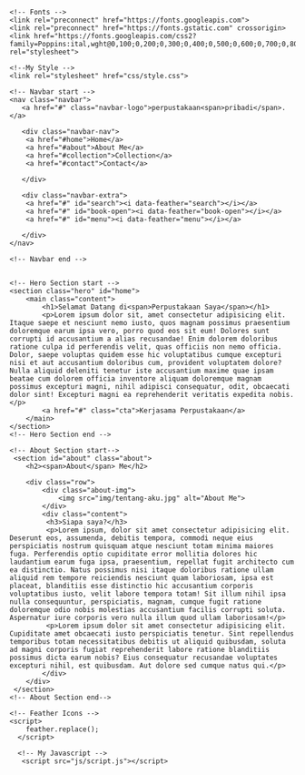 <!DOCTYPE html>
<html lang="en">
<head>
    <meta charset="UTF-8">
    <meta name="viewport" content="width=device-width, initial-scale=1.0">
    <title>Perpustakaan Pribadi</title>

    <!-- Fonts -->
    <link rel="preconnect" href="https://fonts.googleapis.com">
    <link rel="preconnect" href="https://fonts.gstatic.com" crossorigin>
    <link href="https://fonts.googleapis.com/css2?family=Poppins:ital,wght@0,100;0,200;0,300;0,400;0,500;0,600;0,700;0,800;0,900;1,100;1,200;1,300;1,400;1,500;1,600;1,700;1,800;1,900&display=swap" rel="stylesheet">

<!-- Feather Icons -->
<script src="https://unpkg.com/feather-icons"></script>

    <!--My Style -->
    <link rel="stylesheet" href="css/style.css">
</head>
<body>

    <!-- Navbar start -->
    <nav class="navbar">
       <a href="#" class="navbar-logo">perpustakaan<span>pribadi</span>.</a>
    
       <div class="navbar-nav">
        <a href="#home">Home</a>
        <a href="#about">About Me</a>
        <a href="#collection">Collection</a>
        <a href="#contact">Contact</a>
        
       </div>

       <div class="navbar-extra">
        <a href="#" id="search"><i data-feather="search"></i></a>
        <a href="#" id="book-open"><i data-feather="book-open"></i></a>
        <a href="#" id="menu"><i data-feather="menu"></i></a>

       </div>
    </nav>

    <!-- Navbar end -->
    

    <!-- Hero Section start -->
    <section class="hero" id="home">
        <main class="content">
            <h1>Selamat Datang di<span>Perpustakaan Saya</span></h1>
            <p>Lorem ipsum dolor sit, amet consectetur adipisicing elit. Itaque saepe et nesciunt nemo iusto, quos magnam possimus praesentium doloremque earum ipsa vero, porro quod eos sit eum! Dolores sunt corrupti id accusantium a alias recusandae! Enim dolorem doloribus ratione culpa id perferendis velit, quas officiis non nemo officia. Dolor, saepe voluptas quidem esse hic voluptatibus cumque excepturi nisi et aut accusantium doloribus cum, provident voluptatem dolore? Nulla aliquid deleniti tenetur iste accusantium maxime quae ipsam beatae cum dolorem officia inventore aliquam doloremque magnam possimus excepturi magni, nihil adipisci consequatur, odit, obcaecati dolor sint! Excepturi magni ea reprehenderit veritatis expedita nobis.</p>
            <a href="#" class="cta">Kerjasama Perpustakaan</a>
        </main>
    </section>
    <!-- Hero Section end -->

    <!-- About Section start-->
     <section id="about" class="about">
        <h2><span>About</span> Me</h2>

        <div class="row">
            <div class="about-img">
                <img src="img/tentang-aku.jpg" alt="About Me">
            </div>
            <div class="content">
             <h3>Siapa saya?</h3>
             <p>Lorem ipsum, dolor sit amet consectetur adipisicing elit. Deserunt eos, assumenda, debitis tempora, commodi neque eius perspiciatis nostrum quisquam atque nesciunt totam minima maiores fuga. Perferendis optio cupiditate error mollitia dolores hic laudantium earum fuga ipsa, praesentium, repellat fugit architecto cum ea distinctio. Natus possimus nisi itaque doloribus ratione ullam aliquid rem tempore reiciendis nesciunt quam laboriosam, ipsa est placeat, blanditiis esse distinctio hic accusantium corporis voluptatibus iusto, velit labore tempora totam! Sit illum nihil ipsa nulla consequuntur, perspiciatis, magnam, cumque fugit ratione doloremque odio nobis molestias accusantium facilis corrupti soluta. Aspernatur iure corporis vero nulla illum quod ullam laboriosam!</p>  
             <p>Lorem ipsum dolor sit amet consectetur adipisicing elit. Cupiditate amet obcaecati iusto perspiciatis tenetur. Sint repellendus temporibus totam necessitatibus debitis ut aliquid quibusdam, soluta ad magni corporis fugiat reprehenderit labore ratione blanditiis possimus dicta earum nobis? Eius consequatur recusandae voluptates excepturi nihil, est quibusdam. Aut dolore sed cumque natus qui.</p> 
            </div>
        </div>
     </section>
    <!-- About Section end-->

    <!-- Feather Icons -->
    <script>
        feather.replace();
      </script>

      <!-- My Javascript -->
       <script src="js/script.js"></script>
</body>
</html>
